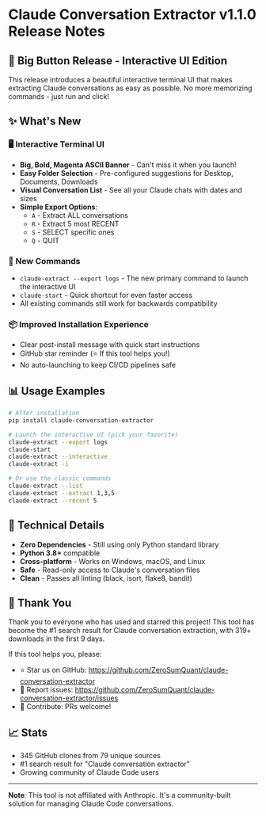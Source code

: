 # Claude Conversation Extractor v1.1.0 Release Notes

## 🎉 Big Button Release - Interactive UI Edition

This release introduces a beautiful interactive terminal UI that makes extracting Claude conversations as easy as possible. No more memorizing commands - just run and click!

## ✨ What's New

### 🖥️ Interactive Terminal UI
- **Big, Bold, Magenta ASCII Banner** - Can't miss it when you launch!
- **Easy Folder Selection** - Pre-configured suggestions for Desktop, Documents, Downloads
- **Visual Conversation List** - See all your Claude chats with dates and sizes
- **Simple Export Options**:
  - `A` - Extract ALL conversations
  - `R` - Extract 5 most RECENT
  - `S` - SELECT specific ones
  - `Q` - QUIT

### 🚀 New Commands
- `claude-extract --export logs` - The new primary command to launch the interactive UI
- `claude-start` - Quick shortcut for even faster access
- All existing commands still work for backwards compatibility

### 📦 Improved Installation Experience
- Clear post-install message with quick start instructions
- GitHub star reminder (⭐ If this tool helps you!)
- No auto-launching to keep CI/CD pipelines safe

## 📊 Usage Examples

```bash
# After installation
pip install claude-conversation-extractor

# Launch the interactive UI (pick your favorite)
claude-extract --export logs
claude-start
claude-extract --interactive
claude-extract -i

# Or use the classic commands
claude-extract --list
claude-extract --extract 1,3,5
claude-extract --recent 5
```

## 🔧 Technical Details

- **Zero Dependencies** - Still using only Python standard library
- **Python 3.8+** compatible
- **Cross-platform** - Works on Windows, macOS, and Linux
- **Safe** - Read-only access to Claude's conversation files
- **Clean** - Passes all linting (black, isort, flake8, bandit)

## 🙏 Thank You

Thank you to everyone who has used and starred this project! This tool has become the #1 search result for Claude conversation extraction, with 319+ downloads in the first 9 days.

If this tool helps you, please:
- ⭐ Star us on GitHub: https://github.com/ZeroSumQuant/claude-conversation-extractor
- 🐛 Report issues: https://github.com/ZeroSumQuant/claude-conversation-extractor/issues
- 🤝 Contribute: PRs welcome!

## 📈 Stats
- 345 GitHub clones from 79 unique sources
- #1 search result for "Claude conversation extractor"
- Growing community of Claude Code users

---

**Note**: This tool is not affiliated with Anthropic. It's a community-built solution for managing Claude Code conversations.